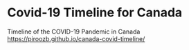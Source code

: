 # Covid-19 Timeline for Canada
Timeline of the COVID-19 Pandemic in Canada  
https://piroozb.github.io/canada-covid-timeline/
